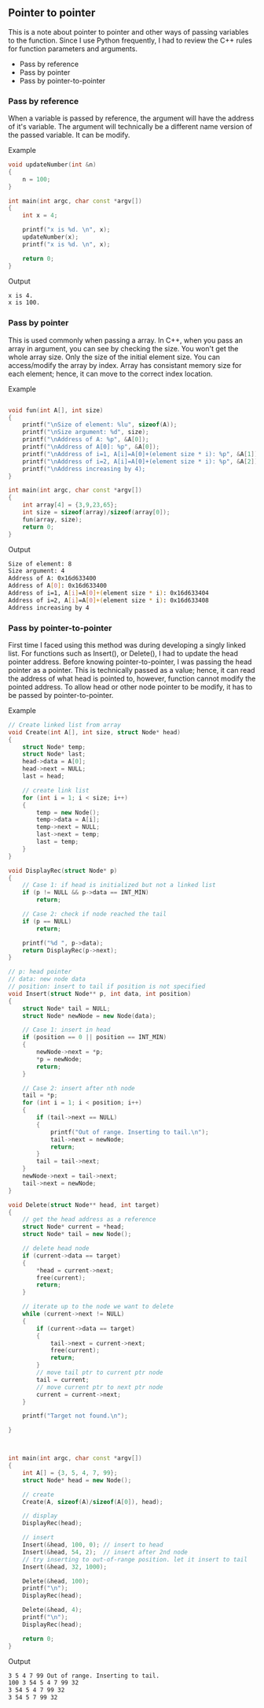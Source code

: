 ## Pointer to pointer

This is a note about pointer to pointer and other ways of passing variables to the function. Since I use Python frequently,
I had to review the C++ rules for function parameters and arguments.

- Pass by reference
- Pass by pointer
- Pass by pointer-to-pointer

### Pass by reference
When a variable is passed by reference, the argument will have the address of it's variable.
The argument will technically be a different name version of the passed variable.
It can be modify.

Example

``` cpp
void updateNumber(int &n)
{
    n = 100;
}

int main(int argc, char const *argv[])
{
    int x = 4;

    printf("x is %d. \n", x);
    updateNumber(x);
    printf("x is %d. \n", x);

    return 0;
}

```

Output

``` bash
x is 4.
x is 100.

```

### Pass by pointer
This is used commonly when passing a array. In C++, when you pass an array in argument, you can see by checking the size.
You won't get the whole array size. Only the size of the initial element size.
You can access/modify the array by index. Array has consistant memory size for each element; hence, it can move to the
correct index location.

Example

``` cpp

void fun(int A[], int size)
{
    printf("\nSize of element: %lu", sizeof(A));
    printf("\nSize argument: %d", size);
    printf("\nAddress of A: %p", &A[0]);
    printf("\nAddress of A[0]: %p", &A[0]);
    printf("\nAddress of i=1, A[i]=A[0]+(element size * i): %p", &A[1]);
    printf("\nAddress of i=2, A[i]=A[0]+(element size * i): %p", &A[2]);
    printf("\nAddress increasing by 4);
}

int main(int argc, char const *argv[])
{
    int array[4] = {3,9,23,65};
    int size = sizeof(array)/sizeof(array[0]);
    fun(array, size);
    return 0;
}

```


Output

``` bash
Size of element: 8
Size argument: 4
Address of A: 0x16d633400
Address of A[0]: 0x16d633400
Address of i=1, A[i]=A[0]+(element size * i): 0x16d633404
Address of i=2, A[i]=A[0]+(element size * i): 0x16d633408
Address increasing by 4

```

### Pass by pointer-to-pointer
First time I faced using this method was during developing a singly linked list.
For functions such as Insert(), or Delete(), I had to update the head pointer address.
Before knowing pointer-to-pointer, I was passing the head pointer as a pointer. This is technically passed
as a value; hence, it can read the address of what head is pointed to, however, function cannot modify the pointed address.
To allow head or other node pointer to be modify, it has to be passed by pointer-to-pointer.


Example

``` cpp
// Create linked list from array
void Create(int A[], int size, struct Node* head)
{
    struct Node* temp;
    struct Node* last;
    head->data = A[0];
    head->next = NULL;
    last = head;

    // create link list
    for (int i = 1; i < size; i++)
    {
        temp = new Node();
        temp->data = A[i];
        temp->next = NULL;
        last->next = temp;
        last = temp;
    }
}

void DisplayRec(struct Node* p)
{
    // Case 1: if head is initialized but not a linked list
    if (p != NULL && p->data == INT_MIN)
        return;

    // Case 2: check if node reached the tail
    if (p == NULL)
        return;

    printf("%d ", p->data);
    return DisplayRec(p->next);
}

// p: head pointer
// data: new node data
// position: insert to tail if position is not specified
void Insert(struct Node** p, int data, int position)
{
    struct Node* tail = NULL;
    struct Node* newNode = new Node(data);

    // Case 1: insert in head
    if (position == 0 || position == INT_MIN)
    {
        newNode->next = *p;
        *p = newNode;
        return;
    }

    // Case 2: insert after nth node
    tail = *p;
    for (int i = 1; i < position; i++)
    {
        if (tail->next == NULL)
        {
            printf("Out of range. Inserting to tail.\n");
            tail->next = newNode;
            return;
        }
        tail = tail->next;
    }
    newNode->next = tail->next;
    tail->next = newNode;
}

void Delete(struct Node** head, int target)
{
    // get the head address as a reference
    struct Node* current = *head;
    struct Node* tail = new Node();

    // delete head node
    if (current->data == target)
    {
        *head = current->next;
        free(current);
        return;
    }

    // iterate up to the node we want to delete
    while (current->next != NULL)
    {
        if (current->data == target)
        {
            tail->next = current->next;
            free(current);
            return;
        }
        // move tail ptr to current ptr node
        tail = current;
        // move current ptr to next ptr node
        current = current->next;
    }

    printf("Target not found.\n");

}



int main(int argc, char const *argv[])
{
    int A[] = {3, 5, 4, 7, 99};
    struct Node* head = new Node();

    // create
    Create(A, sizeof(A)/sizeof(A[0]), head);

    // display
    DisplayRec(head);

    // insert
    Insert(&head, 100, 0); // insert to head
    Insert(&head, 54, 2);  // insert after 2nd node
    // try inserting to out-of-range position. let it insert to tail
    Insert(&head, 32, 1000);

    Delete(&head, 100);
    printf("\n");
    DisplayRec(head);

    Delete(&head, 4);
    printf("\n");
    DisplayRec(head);

    return 0;
}

```


Output

``` bash
3 5 4 7 99 Out of range. Inserting to tail.
100 3 54 5 4 7 99 32
3 54 5 4 7 99 32
3 54 5 7 99 32

```
